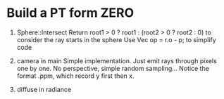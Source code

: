 # Build a PT form ZERO

1. Sphere::Intersect
    Return root1 > 0 ? root1 : (root2 > 0 ? root2 : 0) to consider the ray starts in the sphere
    Use Vec op = r.o - p; to simplify code

2. camera in main
    Simple implementation. Just emit rays through pixels one by one. No perspective, simple random sampling...
    Notice the format .ppm, which record y first then x.

3. diffuse in radiance